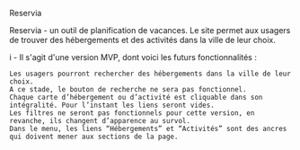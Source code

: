 Reservia

Reservia - un outil de planification de vacances. 
Le site permet aux usagers de trouver des hébergements et des activités dans la ville de leur choix.

i - Il s'agit d'une version MVP, dont voici les futurs fonctionnalités :

    Les usagers pourront rechercher des hébergements dans la ville de leur choix. 
    A ce stade, le bouton de recherche ne sera pas fonctionnel.
    Chaque carte d’hébergement ou d’activité est cliquable dans son intégralité. Pour l’instant les liens seront vides.
    Les filtres ne seront pas fonctionnels pour cette version, en revanche, ils changent d’apparence au survol.
    Dans le menu, les liens “Hébergements” et “Activités” sont des ancres qui doivent mener aux sections de la page.